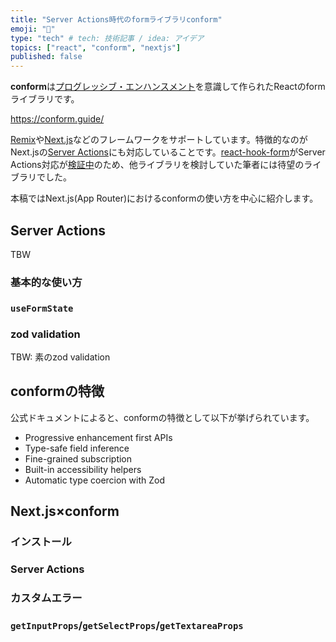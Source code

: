```yaml
---
title: "Server Actions時代のformライブラリconform"
emoji: "🎃"
type: "tech" # tech: 技術記事 / idea: アイデア
topics: ["react", "conform", "nextjs"]
published: false
---
```


**conform**は[プログレッシブ・エンハンスメント](https://zenn.dev/cybozu_frontend/articles/think-about-pe)を意識して作られたReactのformライブラリです。

https://conform.guide/

[Remix](https://remix.run/)や[Next.js](https://nextjs.org/)などのフレームワークをサポートしています。特徴的なのがNext.jsの[Server Actions](https://nextjs.org/docs/app/building-your-application/data-fetching/server-actions-and-mutations)にも対応していることです。[react-hook-form](https://react-hook-form.com/)がServer Actions対応が[検証中](https://github.com/react-hook-form/react-hook-form/pull/11061)のため、他ライブラリを検討していた筆者には待望のライブラリでした。

本稿ではNext.js(App Router)におけるconformの使い方を中心に紹介します。

## Server Actions

TBW

### 基本的な使い方

### `useFormState`

### zod validation

TBW: 素のzod validation

## conformの特徴

公式ドキュメントによると、conformの特徴として以下が挙げられています。

- Progressive enhancement first APIs
- Type-safe field inference
- Fine-grained subscription
- Built-in accessibility helpers
- Automatic type coercion with Zod

## Next.js×conform

### インストール

### Server Actions

### カスタムエラー

### `getInputProps`/`getSelectProps`/`getTextareaProps`
